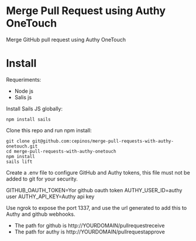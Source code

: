 Merge Pull Request using Authy OneTouch
==============

Merge GitHub pull request using Authy OneTouch

# Install

Requeriments:
 - Node js
 - Salis js

Install Sails JS globally:

```
npm install sails
```

Clone this repo and run npm install:

```
git clone git@github.com:cepinos/merge-pull-requests-with-authy-onetouch.git
cd merge-pull-requests-with-authy-onetouch
npm install
sails lift
```

Create a .env file to configure GitHub and Authy tokens, this file must not be added to git for your security.

GITHUB_OAUTH_TOKEN=Yor github oauth token
AUTHY_USER_ID=authy user
AUTHY_API_KEY=Authy api key

Use ngrok to expose the port 1337, and use the url generated to add this to Authy and github webhooks.

 - The path for github is http://YOURDOMAIN/pullrequestreceive
 - The path for authy is http://YOURDOMAIN/pullrequestapprove
